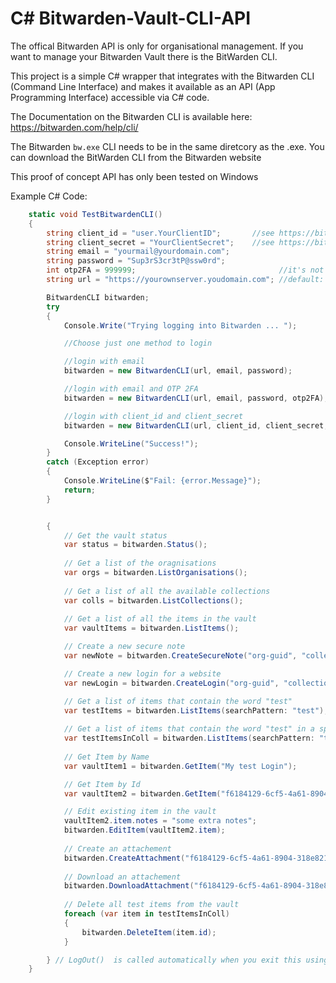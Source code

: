 # C# Bitwarden-Vault-CLI-API

The offical Bitwarden API is only for organisational management.  If you want to manage your Bitwarden Vault there is the BitWarden CLI.

This project is a simple C# wrapper that integrates with the Bitwarden CLI (Command Line Interface) and makes it available as an API (App Programming Interface) accessible via C# code.

The Documentation on the Bitwarden CLI is available here: https://bitwarden.com/help/cli/

The Bitwarden `bw.exe` CLI needs to be in the same diretcory as the .exe.  You can download the BitWarden CLI from the Bitwarden website

This proof of concept API has only been tested on Windows

Example C# Code:

``` C#
    static void TestBitwardenCLI()
    {
        string client_id = "user.YourClientID";       //see https://bitwarden.com/help/public-api/
        string client_secret = "YourClientSecret";    //see https://bitwarden.com/help/public-api/
        string email = "yourmail@yourdomain.com";
        string password = "Sup3rS3cr3tP@ssw0rd";
        int otp2FA = 999999;                                //it's not mandatory, but highly recommended
        string url = "https://yourownserver.youdomain.com"; //default: https://vault.bitwarden.com

        BitwardenCLI bitwarden;
        try
        {
            Console.Write("Trying logging into Bitwarden ... ");

            //Choose just one method to login

            //login with email
            bitwarden = new BitwardenCLI(url, email, password);

            //login with email and OTP 2FA
            bitwarden = new BitwardenCLI(url, email, password, otp2FA); 

            //login with client_id and client_secret
            bitwarden = new BitwardenCLI(url, client_id, client_secret, password);

            Console.WriteLine("Success!");
        }
        catch (Exception error)
        {
            Console.WriteLine($"Fail: {error.Message}");
            return;
        }


        {
            // Get the vault status
            var status = bitwarden.Status();
            
            // Get a list of the oragnisations
            var orgs = bitwarden.ListOrganisations();
            
            // Get a list of all the available collections
            var colls = bitwarden.ListCollections();
        
            // Get a list of all the items in the vault
            var vaultItems = bitwarden.ListItems();

            // Create a new secure note
            var newNote = bitwarden.CreateSecureNote("org-guid", "collection-guid", "my test secure note", "some text here");

            // Create a new login for a website
            var newLogin = bitwarden.CreateLogin("org-guid", "collection-guid", "My test Login", "user", "pass", "https://127.0.0.1");

            // Get a list of items that contain the word "test"
            var testItems = bitwarden.ListItems(searchPattern: "test");
        
            // Get a list of items that contain the word "test" in a specific collection
            var testItemsInColl = bitwarden.ListItems(searchPattern: "test", collectionId: "collection-guid");
            
            // Get Item by Name
            var vaultItem1 = bitwarden.GetItem("My test Login");

            // Get Item by Id
            var vaultItem2 = bitwarden.GetItem("f6184129-6cf5-4a61-8904-318e821a7615");

            // Edit existing item in the vault
            vaultItem2.item.notes = "some extra notes";
            bitwarden.EditItem(vaultItem2.item);
            
            // Create an attachement
            bitwarden.CreateAttachment("f6184129-6cf5-4a61-8904-318e821a7615", @"C:\Files\SomeFile.txt");
            
            // Download an attachement
            bitwarden.DownloadAttachment("f6184129-6cf5-4a61-8904-318e821a7615", "SomeFile.txt" );
            
            // Delete all test items from the vault
            foreach (var item in testItemsInColl)
            {
                bitwarden.DeleteItem(item.id);
            }

        } // LogOut()  is called automatically when you exit this using statement.
    }
```